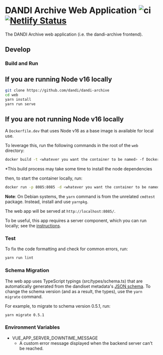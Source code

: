 # DANDI Archive Web Application ![ci](https://github.com/dandi/dandi-archive/actions/workflows/frontend-ci.yml/badge.svg) [![Netlify Status](https://api.netlify.com/api/v1/badges/e7424684-fbdb-4b77-a546-d5757a0f7552/deploy-status)](https://app.netlify.com/sites/gui-dandiarchive-org/deploys)
The DANDI Archive web application (i.e. the dandi-archive frontend).

## Develop

### Build and Run

## If you are running Node v16 locally

```bash
git clone https://github.com/dandi/dandi-archive
cd web
yarn install
yarn run serve
```

## If you are not running Node v16 locally

A `Dockerfile.dev` that uses Node v16 as a base image is available for local use.

To leverage this, run the following commands in the root of the `web` directory:

```bash
docker build -t <whatever you want the container to be named> -f Dockerfile.dev .
```

*This build process may take some time to install the node dependencies

then, to start the container locally, run:

```bash
docker run -p 8085:8085 -d <whatever you want the container to be named>
```

**Note**: On Debian systems, the `yarn` command is from the unrelated `cmdtest` package.
Instead, install and use `yarnpkg`.

The web app will be served at `http://localhost:8085/`.

To be useful, this app requires a server component, which you can run locally; see the [instructions](https://github.com/dandi/dandi-archive/#dandi-archive).

### Test

To fix the code formatting and check for common errors, run:

```bash
yarn run lint
```

### Schema Migration
The web app uses TypeScript typings (src/types/schema.ts) that are automatically generated from the dandiset metadata's
[JSON schema](https://github.com/dandi/schema). To change the schema version (and as a result, the types),
use the `yarn migrate` command.

For example, to migrate to schema version 0.5.1, run:
```bash
yarn migrate 0.5.1
```


### Environment Variables

- VUE_APP_SERVER_DOWNTIME_MESSAGE
  - A custom error message displayed when the backend server can't be reached.
